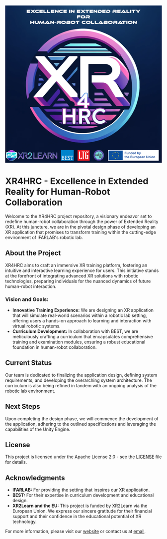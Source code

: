 ![Alt text](https://github.com/LiderTeknolojiGelistirme/XR4HRC/blob/main/Media/Poster/XR4HRC%20POSTER.png?raw=true)

# XR4HRC - Excellence in Extended Reality for Human-Robot Collaboration

Welcome to the XR4HRC project repository, a visionary endeavor set to redefine human-robot collaboration through the power of Extended Reality (XR). At this juncture, we are in the pivotal design phase of developing an XR application that promises to transform training within the cutting-edge environment of IFARLAB's robotic lab.

## About the Project

XR4HRC aims to craft an immersive XR training platform, fostering an intuitive and interactive learning experience for users. This initiative stands at the forefront of integrating advanced XR solutions with robotic technologies, preparing individuals for the nuanced dynamics of future human-robot interaction.

### Vision and Goals:

- **Innovative Training Experience:** We are designing an XR application that will simulate real-world scenarios within a robotic lab setting, offering users a hands-on approach to learning and interaction with virtual robotic systems.
- **Curriculum Development:** In collaboration with BEST, we are meticulously crafting a curriculum that encapsulates comprehensive training and examination modules, ensuring a robust educational foundation in human-robot collaboration.

## Current Status

Our team is dedicated to finalizing the application design, defining system requirements, and developing the overarching system architecture. The curriculum is also being refined in tandem with an ongoing analysis of the robotic lab environment.

## Next Steps

Upon completing the design phase, we will commence the development of the application, adhering to the outlined specifications and leveraging the capabilities of the Unity Engine.

## License

This project is licensed under the Apache License 2.0 - see the [LICENSE](LICENSE) file for details.

## Acknowledgments

- **IFARLAB:** For providing the setting that inspires our XR application.
- **BEST:** For their expertise in curriculum development and educational design.
- **XR2Learn and the EU:** This project is funded by XR2Learn via the European Union. We express our sincere gratitude for their financial support and their confidence in the educational potential of XR technology.


For more information, please visit our [website](https://www.liderteknoloji.com/) or contact us at [email](mailto:posta@liderteknoloji.com).
